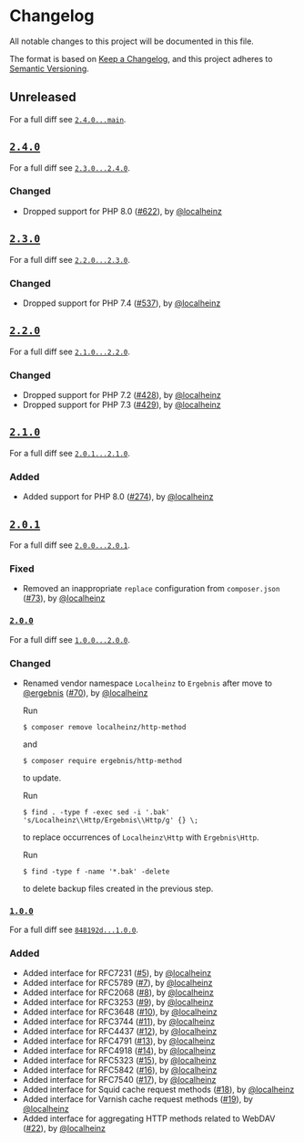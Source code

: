 # Changelog

All notable changes to this project will be documented in this file.

The format is based on [Keep a Changelog](https://keepachangelog.com/en/1.0.0/), and this project adheres to [Semantic Versioning](https://semver.org/spec/v2.0.0.html).

## Unreleased

For a full diff see [`2.4.0...main`][2.4.0...main].

## [`2.4.0`][2.4.0]

For a full diff see [`2.3.0...2.4.0`][2.3.0...2.4.0].

### Changed

- Dropped support for PHP 8.0 ([#622]), by [@localheinz]

## [`2.3.0`][2.3.0]

For a full diff see [`2.2.0...2.3.0`][2.2.0...2.3.0].

### Changed

- Dropped support for PHP 7.4 ([#537]), by [@localheinz]

## [`2.2.0`][2.2.0]

For a full diff see [`2.1.0...2.2.0`][2.1.0...2.2.0].

### Changed

- Dropped support for PHP 7.2 ([#428]), by [@localheinz]
- Dropped support for PHP 7.3 ([#429]), by [@localheinz]

## [`2.1.0`][2.1.0]

For a full diff see [`2.0.1...2.1.0`][2.0.1...2.1.0].

### Added

- Added support for PHP 8.0 ([#274]), by [@localheinz]

## [`2.0.1`][2.0.1]

For a full diff see [`2.0.0...2.0.1`][2.0.0...2.0.1].

### Fixed

- Removed an inappropriate `replace` configuration from `composer.json` ([#73]), by [@localheinz]

### [`2.0.0`][2.0.0]

For a full diff see [`1.0.0...2.0.0`][1.0.0...2.0.0].

### Changed

- Renamed vendor namespace `Localheinz` to `Ergebnis` after move to [@ergebnis] ([#70]), by [@localheinz]

  Run

  ```
  $ composer remove localheinz/http-method
  ```

  and


  ```
  $ composer require ergebnis/http-method
  ```

  to update.

  Run

  ```
  $ find . -type f -exec sed -i '.bak' 's/Localheinz\\Http/Ergebnis\\Http/g' {} \;
  ```

  to replace occurrences of `Localheinz\Http` with `Ergebnis\Http`.

  Run

  ```
  $ find -type f -name '*.bak' -delete
  ```

  to delete backup files created in the previous step.

### [`1.0.0`][1.0.0]

For a full diff see [`848192d...1.0.0`][848192d...1.0.0].

### Added

- Added interface for RFC7231 ([#5]), by [@localheinz]
- Added interface for RFC5789 ([#7]), by [@localheinz]
- Added interface for RFC2068 ([#8]), by [@localheinz]
- Added interface for RFC3253 ([#9]), by [@localheinz]
- Added interface for RFC3648 ([#10]), by [@localheinz]
- Added interface for RFC3744 ([#11]), by [@localheinz]
- Added interface for RFC4437 ([#12]), by [@localheinz]
- Added interface for RFC4791 ([#13]), by [@localheinz]
- Added interface for RFC4918 ([#14]), by [@localheinz]
- Added interface for RFC5323 ([#15]), by [@localheinz]
- Added interface for RFC5842 ([#16]), by [@localheinz]
- Added interface for RFC7540 ([#17]), by [@localheinz]
- Added interface for Squid cache request methods ([#18]), by [@localheinz]
- Added interface for Varnish cache request methods ([#19]), by [@localheinz]
- Added interface for aggregating HTTP methods related to WebDAV ([#22]), by [@localheinz]

[1.0.0]: https://github.com/ergebnis/http-method/releases/tag/1.0.0
[2.0.0]: https://github.com/ergebnis/http-method/releases/tag/2.0.0
[2.0.1]: https://github.com/ergebnis/http-method/releases/tag/2.0.1
[2.1.0]: https://github.com/ergebnis/http-method/releases/tag/2.1.0
[2.2.0]: https://github.com/ergebnis/http-method/releases/tag/2.2.0
[2.3.0]: https://github.com/ergebnis/http-method/releases/tag/2.3.0
[2.4.0]: https://github.com/ergebnis/http-method/releases/tag/2.4.0

[848192d...1.0.0]: https://github.com/ergebnis/http-method/compare/848192d...1.0.0
[1.0.0...2.0.0]: https://github.com/ergebnis/http-method/compare/1.0.0...2.0.0
[2.0.0...2.0.1]: https://github.com/ergebnis/http-method/compare/2.0.0...2.0.1
[2.0.1...2.1.0]: https://github.com/ergebnis/http-method/compare/2.0.1...2.1.0
[2.1.0...2.2.0]: https://github.com/ergebnis/http-method/compare/2.1.0...2.2.0
[2.2.0...2.3.0]: https://github.com/ergebnis/http-method/compare/2.2.0...2.3.0
[2.3.0...2.4.0]: https://github.com/ergebnis/http-method/compare/2.3.0...2.4.0
[2.4.0...main]: https://github.com/ergebnis/http-method/compare/2.4.0...main

[#5]: https://github.com/ergebnis/http-method/pull/5
[#7]: https://github.com/ergebnis/http-method/pull/7
[#8]: https://github.com/ergebnis/http-method/pull/8
[#9]: https://github.com/ergebnis/http-method/pull/9
[#10]: https://github.com/ergebnis/http-method/pull/10
[#11]: https://github.com/ergebnis/http-method/pull/11
[#12]: https://github.com/ergebnis/http-method/pull/12
[#13]: https://github.com/ergebnis/http-method/pull/13
[#14]: https://github.com/ergebnis/http-method/pull/14
[#15]: https://github.com/ergebnis/http-method/pull/15
[#16]: https://github.com/ergebnis/http-method/pull/16
[#17]: https://github.com/ergebnis/http-method/pull/17
[#18]: https://github.com/ergebnis/http-method/pull/18
[#19]: https://github.com/ergebnis/http-method/pull/19
[#22]: https://github.com/ergebnis/http-method/pull/22
[#70]: https://github.com/ergebnis/http-method/pull/70
[#73]: https://github.com/ergebnis/http-method/pull/70
[#274]: https://github.com/ergebnis/http-method/pull/274
[#428]: https://github.com/ergebnis/http-method/pull/428
[#429]: https://github.com/ergebnis/http-method/pull/429
[#537]: https://github.com/ergebnis/http-method/pull/537
[#622]: https://github.com/ergebnis/http-method/pull/622

[@ergebnis]: https://github.com/ergebnis
[@localheinz]: https://github.com/localheinz
